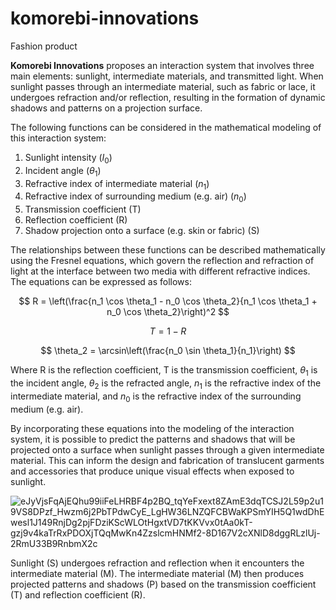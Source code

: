 # komorebi-innovations

Fashion product

**Komorebi Innovations** proposes an interaction system that involves three main elements: sunlight, intermediate materials, and transmitted light. When sunlight passes through an intermediate material, such as fabric or lace, it undergoes refraction and/or reflection, resulting in the formation of dynamic shadows and patterns on a projection surface.

The following functions can be considered in the mathematical modeling of this interaction system: 

1. Sunlight intensity ($I_0$)
2. Incident angle ($\theta_1$)
3. Refractive index of intermediate material ($n_1$)
4. Refractive index of surrounding medium (e.g. air) ($n_0$)
5. Transmission coefficient (T)
6. Reflection coefficient (R)
7. Shadow projection onto a surface (e.g. skin or fabric) (S)

The relationships between these functions can be described mathematically using the Fresnel equations, which govern the reflection and refraction of light at the interface between two media with different refractive indices. The equations can be expressed as follows:

$$
R = \left(\frac{n_1 \cos \theta_1 - n_0 \cos \theta_2}{n_1 \cos \theta_1 + n_0 \cos \theta_2}\right)^2
$$

$$
T = 1 - R
$$

$$
\theta_2 = \arcsin\left(\frac{n_0 \sin \theta_1}{n_1}\right)
$$

Where R is the reflection coefficient, T is the transmission coefficient, $\theta_1$ is the incident angle, $\theta_2$ is the refracted angle, $n_1$ is the refractive index of the intermediate material, and $n_0$ is the refractive index of the surrounding medium (e.g. air).

By incorporating these equations into the modeling of the interaction system, it is possible to predict the patterns and shadows that will be projected onto a surface when sunlight passes through a given intermediate material. This can inform the design and fabrication of translucent garments and accessories that produce unique visual effects when exposed to sunlight.

![eJyVjsFqAjEQhu99iiFeLHRBF4p2BQ_tqYeFxext8ZAmE3dqTCSJ2L59p2u19VS8DPzf_Hwzm6j2PbTPdwCyE_LgHW36LNZQFCBWaKPSmYIH5Q1wdDhEwesl1J149RnjDg2pjFDziKScWLOtHgxtVD7tKKVvx0tAa0kT-gzj9v4kaTrRxPDOXjTQqMwKn4ZzslcmHNMf2-8D167V2cXNlD8dggRLzlUj-2RmU33B9RnbmX2c](https://github.com/Seemeion/komorebi-innovations/assets/25856410/8f3f9e1d-1061-422b-8128-82d5d13fe50b)

Sunlight (S) undergoes refraction and reflection when it encounters the intermediate material (M).
The intermediate material (M) then produces projected patterns and shadows (P) based on the transmission coefficient (T) and reflection coefficient (R).


